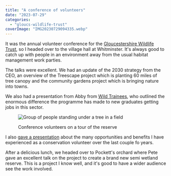 ```yaml
---
title: "A conference of volunteers"
date: "2023-07-29"
categories: 
  - "gloucs-wildlife-trust"
coverImage: "IMG20230729094335.webp"
---
```


It was the annual volunteer conference for the [Gloucestershire Wildlife Trust](https://www.gloucestershirewildlifetrust.co.uk/volunteer), so I headed over to the village hall at Whitminster. It's always good to catch up with people in an environment away from the usual habitat management work parties.

The talks were excellent. We had an update of the 2030 strategy from the CEO, an overview of the Treescape project which is planting 60 miles of tree canopy and the community gardens project which is bringing nature into towns.

We also had a presentation from Abby from [Wild Trainees](https://www.gloucestershirewildlifetrust.co.uk/wild-trainees), who outlined the enormous difference the programme has made to new graduates getting jobs in this sector.

<figure>

![Group of people standing under a tree in a field](images/IMG20230729142713-1024x760.webp)

<figcaption>

Conference volunteers on a tour of the reserve

</figcaption>

</figure>

I also [gave a presentation](https://docs.google.com/presentation/d/1bH4qBPhP-91Z9HdYVC0dHdI2BchTSMvKCTY-mhn0lPQ/edit?usp=drive_link) about the many opportunities and benefits I have experienced as a conservation volunteer over the last couple fo years.

After a delicious lunch, we headed over to Pockett's orchard where Pete gave an excellent talk on the project to create a brand new semi wetland reserve. This is a project I know well, and it's good to have a wider audience see the work involved.
